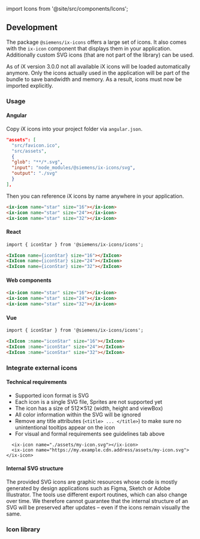 import Icons from '@site/src/components/Icons';

## Development

The package ```@siemens/ix-icons``` offers a large set of icons.
It also comes with the ```ix-icon``` component that displays them in your application.
Additionally custom SVG icons (that are not part of the library) can be used.

As of iX version 3.0.0 not all available iX icons will be loaded automatically anymore.
Only the icons actually used in the application will be part of the bundle to save bandwidth and memory.
As a result, icons must now be imported explicitly.

### Usage

#### Angular

Copy iX icons into your project folder via `angular.json`.

```json
"assets": [
  "src/favicon.ico",
  "src/assets",
  {
  "glob": "**/*.svg",
  "input": "node_modules/@siemens/ix-icons/svg",
  "output": "./svg"
  }
],
```

Then you can reference iX icons by name anywhere in your application.

```html
<ix-icon name="star" size="16"></ix-icon>
<ix-icon name="star" size="24"></ix-icon>
<ix-icon name="star" size="32"></ix-icon>
```

#### React

```html
import { iconStar } from '@siemens/ix-icons/icons';

<IxIcon name={iconStar} size="16"></IxIcon>
<IxIcon name={iconStar} size="24"></IxIcon>
<IxIcon name={iconStar} size="32"></IxIcon>
```

#### Web components

```html
<ix-icon name="star" size="16"></ix-icon>
<ix-icon name="star" size="24"></ix-icon>
<ix-icon name="star" size="32"></ix-icon>
```

#### Vue

```html
import { iconStar } from '@siemens/ix-icons/icons';

<IxIcon :name="iconStar" size="16"></IxIcon>
<IxIcon :name="iconStar" size="24"></IxIcon>
<IxIcon :name="iconStar" size="32"></IxIcon>
```

### Integrate external icons

#### Technical requirements

- Supported icon format is SVG
- Each icon is a single SVG file, Sprites are not supported yet
- The icon has a size of 512✕512 (width, height and viewBox)
- All color information within the SVG will be ignored
- Remove any title attributes (`<title> ... </title>`) to make sure no unintentional tooltips appear on the icon
- For visual and formal requirements see guidelines tab above

```tsx
  <ix-icon name="./assets/my-icon.svg"></ix-icon>
  <ix-icon name="https://my.example.cdn.address/assets/my-icon.svg"></ix-icon>
```

#### Internal SVG structure

The provided SVG icons are graphic resources whose code is mostly generated by design applications such as Figma, Sketch or Adobe Illustrator. The tools use different export routines, which can also change over time. We therefore cannot guarantee that the internal structure of an SVG will be preserved after updates – even if the icons remain visually the same.

### Icon library

<Icons></Icons>
